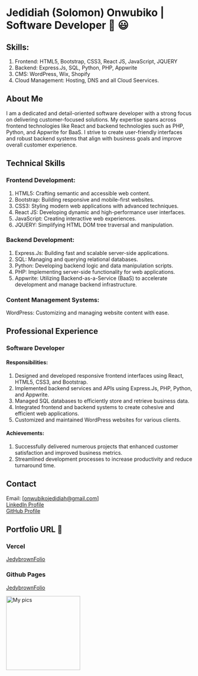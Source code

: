 # Jedidiah (Solomon) Onwubiko | Software Developer :wave: :smiley:

## Skills:

1. Frontend: HTML5, Bootstrap, CSS3, React JS, JavaScript, JQUERY
2. Backend: Express.Js, SQL, Python, PHP, Appwrite
3. CMS: WordPress, Wix, Shopify
4. Cloud Management: Hosting, DNS and all Cloud Seervices.

## About Me

I am a dedicated and detail-oriented software developer with a strong focus on delivering customer-focused solutions. My expertise spans across frontend technologies like React and backend technologies such as PHP, Python, and Appwrite for BaaS. I strive to create user-friendly interfaces and robust backend systems that align with business goals and improve overall customer experience.

## Technical Skills

### Frontend Development:

1. HTML5: Crafting semantic and accessible web content.
2. Bootstrap: Building responsive and mobile-first websites.
3. CSS3: Styling modern web applications with advanced techniques.
4. React JS: Developing dynamic and high-performance user interfaces.
5. JavaScript: Creating interactive web experiences.
6. JQUERY: Simplifying HTML DOM tree traversal and manipulation.

### Backend Development:

1. Express.Js: Building fast and scalable server-side applications.
2. SQL: Managing and querying relational databases.
3. Python: Developing backend logic and data manipulation scripts.
4. PHP: Implementing server-side functionality for web applications.
5. Appwrite: Utilizing Backend-as-a-Service (BaaS) to accelerate development and manage backend infrastructure.

### Content Management Systems:

WordPress: Customizing and managing website content with ease.

## Professional Experience

### Software Developer

#### Responsibilities:

1. Designed and developed responsive frontend interfaces using React, HTML5, CSS3, and Bootstrap.
2. Implemented backend services and APIs using Express.Js, PHP, Python, and Appwrite.
3. Managed SQL databases to efficiently store and retrieve business data.
4. Integrated frontend and backend systems to create cohesive and efficient web applications.
5. Customized and maintained WordPress websites for various clients.

#### Achievements:

1. Successfully delivered numerous projects that enhanced customer satisfaction and improved business metrics.
2. Streamlined development processes to increase productivity and reduce turnaround time.

## Contact

Email: [onwubikojedidiah@gmail.com] <br>
[LinkedIn Profile](https://www.linkedin.com/in/jedidiahonwubiko/) <br>
[GitHub Profile](https://github.com/Jedidiah-Solomon)

## Portfolio URL :clap:

### Vercel

[JedybrownFolio](https://jedidiahsolomon.vercel.app/)

### Github Pages

[JedybrownFolio](https://jedidiah-solomon.github.io/JedybrownFolio/)

<img alt="My pics" src="https://user-images.githubusercontent.com/121108148/215294524-739aad63-9d80-4d8f-8273-c0d633853d5e.jpg" width="200" height="200">
